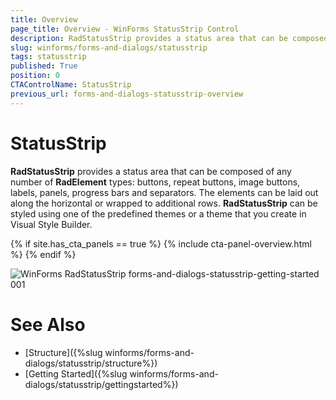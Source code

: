 ```yaml
---
title: Overview
page_title: Overview - WinForms StatusStrip Control
description: RadStatusStrip provides a status area that can be composed of any number of RadElement types - buttons, repeat buttons, image buttons, labels, panels, progress bars and separators.
slug: winforms/forms-and-dialogs/statusstrip
tags: statusstrip
published: True
position: 0
CTAControlName: StatusStrip
previous_url: forms-and-dialogs-statusstrip-overview
---
```


# StatusStrip
 
__RadStatusStrip__ provides a status area that can be composed of any number of __RadElement__ types: buttons, repeat buttons, image buttons, labels, panels, progress bars and separators. The elements can be laid out along the horizontal or wrapped to additional rows. __RadStatusStrip__ can be styled using one of the predefined themes or a theme that you create in Visual Style Builder.

{% if site.has_cta_panels == true %}
{% include cta-panel-overview.html %}
{% endif %}

![WinForms RadStatusStrip forms-and-dialogs-statusstrip-getting-started 001](images/forms-and-dialogs-statusstrip-getting-started001.gif)

# See Also

* [Structure]({%slug winforms/forms-and-dialogs/statusstrip/structure%})
* [Getting Started]({%slug winforms/forms-and-dialogs/statusstrip/gettingstarted%})
